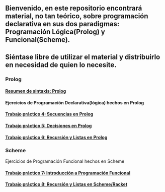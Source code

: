 ## Bienvenido, en este repositorio encontrará material, no tan teórico, sobre programación declarativa en sus dos paradigmas: Programación Lógica(Prolog) y Funcional(Scheme).
## Siéntase libre de utilizar el material y distribuirlo en necesidad de quien lo necesite.

### Prolog

#### [Resumen de sintaxis: Prolog](./ResumenProlog.md)

#### Ejercicios de Programación Declarativa(lógica) hechos en Prolog

#### [Trabajo práctico 4: Secuencias en Prolog](./Prolog-Practica/GuiaPractica4.md)
#### [Trabajo práctico 5: Decisiones en Prolog](./Prolog-Practica/GuiaPractica5.md)
#### [Trabajo práctico 6: Recursión y Listas en Prolog](./Prolog-Practica/GuiaPractica6.md)

### Scheme
Ejercicios de Programación Funcional hechos en Scheme

#### [Trabajo práctico 7: Introducción a Programación Funcional](./Scheme-Practica/GuiaPractica7.md)
#### [Trabajo práctico 8: Recursión y Listas en Scheme/Racket](./Scheme-Practica/GuiaPractica8.md)
